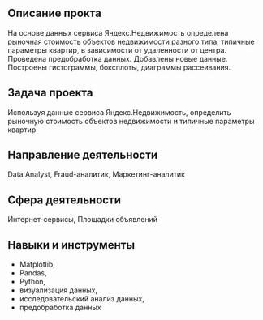 ## Описание прокта
На основе данных сервиса Яндекс.Недвижимость определена рыночная стоимость
объектов недвижимости разного типа, типичные параметры квартир, в зависимости от
удаленности от центра. Проведена предобработка данных. Добавлены новые данные.
Построены гистограммы, боксплоты, диаграммы рассеивания.

## Задача проекта
Используя данные сервиса Яндекс.Недвижимость, определить рыночную стоимость объектов недвижимости и типичные параметры квартир

## Направление деятельности
Data Analyst, Fraud-аналитик, Маркетинг-аналитик

## Сфера деятельности
Интернет-сервисы, Площадки объявлений

## Навыки и инструменты
* Matplotlib,
* Pandas,
* Python,
* визуализация данных,
* исследовательский анализ данных,
* предобработка данных

